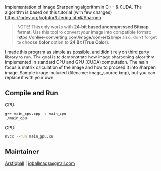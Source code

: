 Implementation of Image Sharpening algorithm in C++ &amp; CUDA.
The algorithm is based on this tutorial (with few changes)
https://lodev.org/cgtutor/filtering.html#Sharpen

> NOTE!
  This only works with **24-bit based uncompressed Bitmap** format.
  Use this tool to convert your image into compatible format:
  https://online-converting.com/image/convert2bmp/
  also, don't forget to choose **Color** option to **24 Bit (True Color)**.

I made this program as simple as possible, and didn't rely on third party library to run.
The goal is to demonstrate how image sharpening algorithm implemented in standard CPU and GPU (CUDA) computation.
The main focus is matrix calculation of the image and how to proceed it into sharpen image.
Sample image included (filename: image_source.bmp), but you can replace it with your own.

## Compile and Run
CPU:
```sh
g++ main_cpu.cpp -o main_cpu
./main_cpu
```
GPU:
```sh
nvcc --run main_gpu.cu
```

## Maintainer
[Arsfiqball](https://github.com/Arsfiqball) | iqballmags@gmail.com
